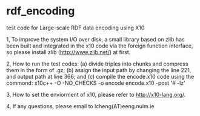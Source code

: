 rdf_encoding
============

test code for Large-scale RDF data encoding using X10


1, To improve the system I/O over disk, a small library based on zlib has been built and integrated in the x10 code 
   via the foreign function interface, so please install zlib (http://www.zlib.net/) at first.

2, How to run the test codes:
    (a) divide triples into chunks and compress them in the form of .gz;
    (b) assign the input path by changing the line 221, and output path at line 366; and
    (c) compile the encode.x10 code using the commond: x10c++ -O -NO_CHECKS -o encode encode.x10 -post '# -lz'

3, How to set the enviorment of x10, please refer to http://x10-lang.org/.

4, If any questions, please email to lcheng(AT)eeng.nuim.ie
